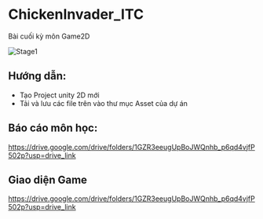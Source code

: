 # ChickenInvader_ITC
 Bài cuối kỳ môn Game2D

![Stage1](https://drive.google.com/file/d/1WUfOeU6jTbUPslT4VPEkmui8H4_nkwUZ/view?usp=drive_link)
 
## Hướng dẫn: 
 - Tạo Project unity 2D mới
 - Tải và lưu các file trên vào thư mục Asset của dự án
## Báo cáo môn học: 
 https://drive.google.com/drive/folders/1GZR3eeugUpBoJWQnhb_p6qd4vjfP502p?usp=drive_link

## Giao diện Game
https://drive.google.com/drive/folders/1GZR3eeugUpBoJWQnhb_p6qd4vjfP502p?usp=drive_link
